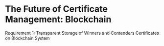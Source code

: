 # The Future of Certificate Management: Blockchain

Requirement 1: Transparent Storage of Winners and Contenders Certificates on Blockchain System



